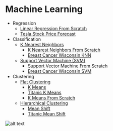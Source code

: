 # Machine Learning

* Regression  
   * [Linear Regression From Scratch](Regression/LinearRegressionFromScratch.ipynb)
   * [Tesla Stock Price Forecast](Regression/TeslaStockPriceForecast.ipynb)
* Classification  
   * [K Nearest Neighbors](Classification/KNearestNeighbors)
        * [K Nearest Neighbors From Scratch](Classification/KNearestNeighbors/KNearestNeighborsFromScratch.ipynb)
        * [Breast Cancer Wisconsin KNN](Classification/KNearestNeighbors/BreastCancerWisconsinKNN.ipynb)
   * [Support Vector Machine (SVM)](Classification/SupportVectorMachine)
        * [Support Vector Machine From Scratch](Classification/SupportVectorMachine/SupportVectorMachineFromScratch.ipynb)
        * [Breast Cancer Wisconsin SVM](Classification/SupportVectorMachine/BreastCancerWisconsinSVM.ipynb)  
* Clustering  
   * [Flat Clustering](Clustering/FlatClustering)
        * [K Means](Clustering/FlatClustering/KMeans.ipynb)
        * [Titanic K Means](Clustering/FlatClustering/TitanicKMeans.ipynb)  
        * [K Means From Scratch](Clustering/FlatClustering/KMeansFromScratch.ipynb)  
   * [Hierarchical Clustering](Clustering/HierarchicalClustering)
        * [Mean Shift](Clustering/HierarchicalClustering/MeanShift.ipynb)
        * [Titanic Mean Shift](Clustering/HierarchicalClustering/TitanicMeanShift.ipynb)
    
![alt text](http://scikit-learn.org/stable/_static/ml_map.png "Cheat-sheet")
